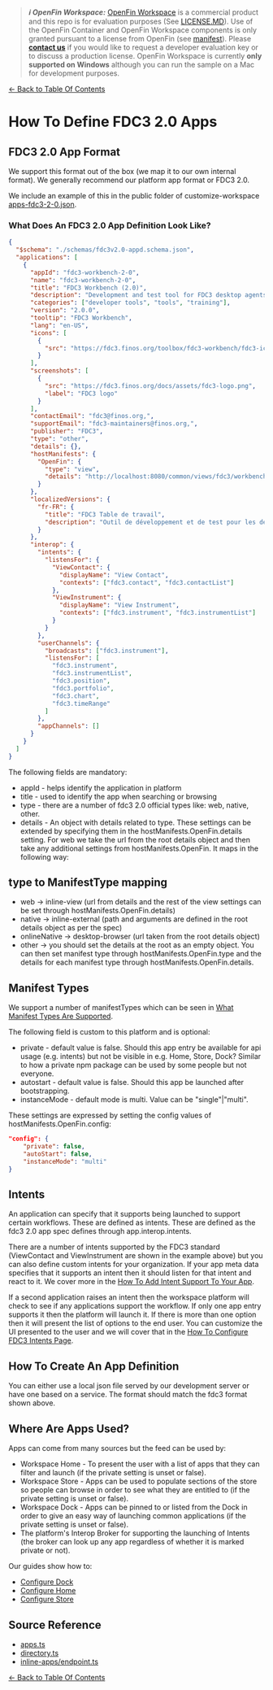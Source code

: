 > **_:information_source: OpenFin Workspace:_** [OpenFin Workspace](https://www.openfin.co/workspace/) is a commercial product and this repo is for evaluation purposes (See [LICENSE.MD](../LICENSE.MD)). Use of the OpenFin Container and OpenFin Workspace components is only granted pursuant to a license from OpenFin (see [manifest](../public/manifest.fin.json)). Please [**contact us**](https://www.openfin.co/workspace/poc/) if you would like to request a developer evaluation key or to discuss a production license.
> OpenFin Workspace is currently **only supported on Windows** although you can run the sample on a Mac for development purposes.

[<- Back to Table Of Contents](../README.md)

# How To Define FDC3 2.0 Apps

## FDC3 2.0 App Format

We support this format out of the box (we map it to our own internal format). We generally recommend our platform app format or FDC3 2.0.

We include an example of this in the public folder of customize-workspace [apps-fdc3-2-0.json](../public/apps-fdc3-2-0.json).

### What Does An FDC3 2.0 App Definition Look Like?

```json
{
  "$schema": "./schemas/fdc3v2.0-appd.schema.json",
  "applications": [
    {
      "appId": "fdc3-workbench-2-0",
      "name": "fdc3-workbench-2-0",
      "title": "FDC3 Workbench (2.0)",
      "description": "Development and test tool for FDC3 desktop agents and apps",
      "categories": ["developer tools", "tools", "training"],
      "version": "2.0.0",
      "tooltip": "FDC3 Workbench",
      "lang": "en-US",
      "icons": [
        {
          "src": "https://fdc3.finos.org/toolbox/fdc3-workbench/fdc3-icon-256.png"
        }
      ],
      "screenshots": [
        {
          "src": "https://fdc3.finos.org/docs/assets/fdc3-logo.png",
          "label": "FDC3 logo"
        }
      ],
      "contactEmail": "fdc3@finos.org,",
      "supportEmail": "fdc3-maintainers@finos.org,",
      "publisher": "FDC3",
      "type": "other",
      "details": {},
      "hostManifests": {
        "OpenFin": {
          "type": "view",
          "details": "http://localhost:8080/common/views/fdc3/workbench/fdc3-workbench-2-0.view.fin.json"
        }
      },
      "localizedVersions": {
        "fr-FR": {
          "title": "FDC3 Table de travail",
          "description": "Outil de développement et de test pour les desktop agents et applications FDC3"
        }
      },
      "interop": {
        "intents": {
          "listensFor": {
            "ViewContact": {
              "displayName": "View Contact",
              "contexts": ["fdc3.contact", "fdc3.contactList"]
            },
            "ViewInstrument": {
              "displayName": "View Instrument",
              "contexts": ["fdc3.instrument", "fdc3.instrumentList"]
            }
          }
        },
        "userChannels": {
          "broadcasts": ["fdc3.instrument"],
          "listensFor": [
            "fdc3.instrument",
            "fdc3.instrumentList",
            "fdc3.position",
            "fdc3.portfolio",
            "fdc3.chart",
            "fdc3.timeRange"
          ]
        },
        "appChannels": []
      }
    }
  ]
}
```

The following fields are mandatory:

- appId - helps identify the application in platform
- title - used to identify the app when searching or browsing
- type - there are a number of fdc3 2.0 official types like: web, native, other.
- details - An object with details related to type. These settings can be extended by specifying them in the hostManifests.OpenFin.details setting. For web we take the url from the root details object and then take any additional settings from hostManifests.OpenFin. It maps in the following way:

## type to ManifestType mapping

- web -> inline-view (url from details and the rest of the view settings can be set through hostManifests.OpenFin.details)
- native -> inline-external (path and arguments are defined in the root details object as per the spec)
- onlineNative -> desktop-browser (url taken from the root details object)
- other -> you should set the details at the root as an empty object. You can then set manifest type through hostManifests.OpenFin.type and the details for each manifest type through hostManifests.OpenFin.details.

## Manifest Types

We support a number of manifestTypes which can be seen in [What Manifest Types Are Supported](./what-manifest-types-are-supported.md).

The following field is custom to this platform and is optional:

- private - default value is false. Should this app entry be available for api usage (e.g. intents) but not be visible in e.g. Home, Store, Dock? Similar to how a private npm package can be used by some people but not everyone.
- autostart - default value is false. Should this app be launched after bootstrapping.
- instanceMode - default mode is multi. Value can be "single"|"multi".

These settings are expressed by setting the config values of hostManifests.OpenFin.config:

```json
"config": {
    "private": false,
    "autoStart": false,
    "instanceMode": "multi"
}
```

## Intents

An application can specify that it supports being launched to support certain workflows. These are defined as intents. These are defined as the fdc3 2.0 app spec defines through app.interop.intents.

There are a number of intents supported by the FDC3 standard (ViewContact and ViewInstrument are shown in the example above) but you can also define custom intents for your organization. If your app meta data specifies that it supports an intent then it should listen for that intent and react to it. We cover more in the [How To Add Intent Support To Your App](./how-to-add-intent-support-to-your-app.md).

If a second application raises an intent then the workspace platform will check to see if any applications support the workflow. If only one app entry supports it then the platform will launch it. If there is more than one option then it will present the list of options to the end user. You can customize the UI presented to the user and we will cover that in the [How To Configure FDC3 Intents Page](./how-to-configure-fdc3-intents.md).

## How To Create An App Definition

You can either use a local json file served by our development server or have one based on a service. The format should match the fdc3 format shown above.

## Where Are Apps Used?

Apps can come from many sources but the feed can be used by:

- Workspace Home - To present the user with a list of apps that they can filter and launch (if the private setting is unset or false).
- Workspace Store - Apps can be used to populate sections of the store so people can browse in order to see what they are entitled to (if the private setting is unset or false).
- Workspace Dock - Apps can be pinned to or listed from the Dock in order to give an easy way of launching common applications (if the private setting is unset or false).
- The platform's Interop Broker for supporting the launching of Intents (the broker can look up any app regardless of whether it is marked private or not).

Our guides show how to:

- [Configure Dock](./how-to-customize-dock.md)
- [Configure Home](./how-to-customize-home.md)
- [Configure Store](./how-to-customize-store.md)

## Source Reference

- [apps.ts](../client/src/framework/apps.ts)
- [directory.ts](../client/src/framework/directory.ts)
- [inline-apps/endpoint.ts](../client/src/modules/endpoints/inline-apps/endpoint.ts)

[<- Back to Table Of Contents](../README.md)
